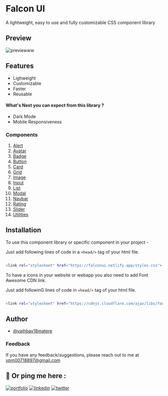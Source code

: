 # Falcon UI

A lightweight, easy to use and fully customizable CSS component library

## Preview
![previewww](https://user-images.githubusercontent.com/59862355/154905065-1ddbc32f-40b9-441b-b620-4513e922491f.gif)


## Features

- Lighweight
- Customizable
- Faster
- Reusable

#### What's Next you can expect from this library ?

- Dark Mode
- Mobile Responsiveness

### Components 
 1. [Alert](https://falconui.netlify.app/components/alert/alert.html)
 2. [Avatar](https://falconui.netlify.app/components/avatar/avatar.html)
 3. [Badge](https://falconui.netlify.app/components/badge/badge.html)
 4. [Button](https://falconui.netlify.app/components/button/button.html)
 5. [Card](https://falconui.netlify.app/components/card/card.html)
 6. [Grid](https://falconui.netlify.app/components/grid/grid.html) 
 7. [Image](https://falconui.netlify.app/components/responive-image/responsive-img.html)
 8. [Input](https://falconui.netlify.app/components/inputs/inputs.html)
 9. [List](https://falconui.netlify.app/components/lists/lists.html)
 10. [Modal](https://falconui.netlify.app/components/modal/modal.html)
 11. [Navbar](https://falconui.netlify.app/components/navbar/navbar.html)
 12. [Rating](https://falconui.netlify.app/components/ratings/ratings.html)
 13. [Slider](https://falconui.netlify.app/components/slider/slider.html)
 14. [Utilities](https://falconui.netlify.app/components/text-utilities/text-utilities.html)  

## Installation

To use this component library or specific component in your project -

Just add following lines of code in a `<head/>` tag of your html file.

```bash 

<link rel="stylesheet" href="https://falconui.netlify.app/styles.css">


```

To have a icons in your website or webapp you also need to add Font Awesome CDN link.  

Just add followinG lines of code in `<head/>` tag of your html file.

```bash 

<link rel="stylesheet" href="https://cdnjs.cloudflare.com/ajax/libs/font-awesome/4.7.0/css/font-awesome.min.css">


```
## Author

- [@vaihbav18matere](https://github.com/vaibhav18matere)


### Feedback

If you have any feedback/suggestions, please reach out to me at vpm00718897@gmail.com

## 🔗 Or ping me here :
[![portfolio](https://img.shields.io/badge/my_portfolio-000?style=for-the-badge&logo=ko-fi&logoColor=white)](https://vaibhavmatere.netlify.app/)
[![linkedin](https://img.shields.io/badge/linkedin-0A66C2?style=for-the-badge&logo=linkedin&logoColor=white)](https://www.linkedin.com/in/vaibhavmatere/)
[![twitter](https://img.shields.io/badge/twitter-1DA1F2?style=for-the-badge&logo=twitter&logoColor=white)](https://twitter.com/vaibhav_matere)
